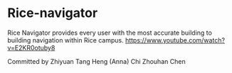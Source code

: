 # Rice-navigator

Rice Navigator provides every user with the most accurate building to building navigation within Rice campus.
https://www.youtube.com/watch?v=E2KR0otuby8

Committed by 
Zhiyuan Tang
Heng (Anna) Chi
Zhouhan Chen
